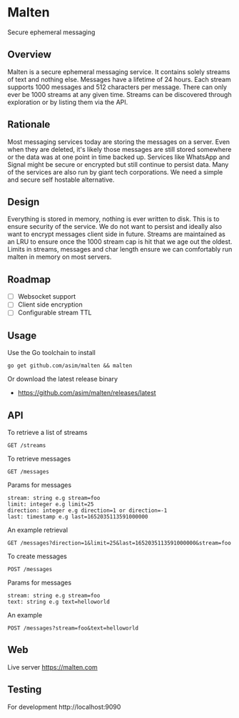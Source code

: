 # Malten

Secure ephemeral messaging

## Overview

Malten is a secure ephemeral messaging service. It contains solely streams of text and nothing else. 
Messages have a lifetime of 24 hours. Each stream supports 1000 messages and 512 characters per message. There 
can only ever be 1000 streams at any given time. Streams can be discovered through exploration or by listing them via the API.

## Rationale

Most messaging services today are storing the messages on a server. Even when they are deleted, it's likely those messages are 
still stored somewhere or the data was at one point in time backed up. Services like WhatsApp and Signal might be secure or 
encrypted but still continue to persist data. Many of the services are also run by giant tech corporations. We need a simple 
and secure self hostable alternative. 

## Design

Everything is stored in memory, nothing is ever written to disk. This is to ensure security of the service. We do not want to 
persist and ideally also want to encrypt messages client side in future. Streams are maintained as an LRU to ensure once the 
1000 stream cap is hit that we age out the oldest. Limits in streams, messages and char length ensure we can comfortably run 
malten in memory on most servers.

## Roadmap

- [ ] Websocket support
- [ ] Client side encryption
- [ ] Configurable stream TTL

## Usage

Use the Go toolchain to install

```
go get github.com/asim/malten && malten
```

Or download the latest release binary

- https://github.com/asim/malten/releases/latest

## API

To retrieve a list of streams

```
GET /streams
```

To retrieve messages

```
GET /messages
```

Params for messages

```
stream: string e.g stream=foo
limit: integer e.g limit=25
direction: integer e.g direction=1 or direction=-1
last: timestamp e.g last=1652035113591000000
```

An example retrieval

```
GET /messages?direction=1&limit=25&last=1652035113591000000&stream=foo
```

To create messages

```
POST /messages
```

Params for messages

```
stream: string e.g stream=foo
text: string e.g text=helloworld
```

An example

```
POST /messages?stream=foo&text=helloworld
```

## Web

Live server https://malten.com

## Testing 

For development http://localhost:9090
